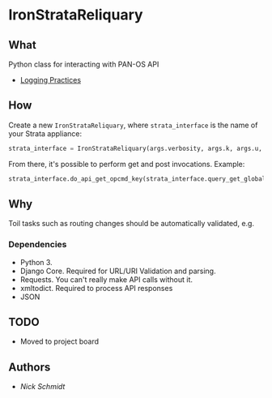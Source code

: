 # IronStrataReliquary

## What

Python class for interacting with PAN-OS API

- [Logging Practices](./logging.html)

## How

Create a new `IronStrataReliquary`, where `strata_interface` is the name of your Strata appliance:

```python
strata_interface = IronStrataReliquary(args.verbosity, args.k, args.u, args.p, args.api_endpoint)
```

From there, it's possible to perform get and post invocations. Example:

```python
strata_interface.do_api_get_opcmd_key(strata_interface.query_get_globalprotect_summary_v9
```

## Why

Toil tasks such as routing changes should be automatically validated, e.g.

### Dependencies

- Python 3.
- Django Core. Required for URL/URI Validation and parsing.
- Requests. You can't really make API calls without it.
- xmltodict. Required to process API responses
- JSON

## TODO

- Moved to project board

## Authors

- *Nick Schmidt*
